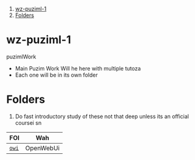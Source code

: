 1. [wz-puziml-1](#wz-puziml-1)
2. [Folders](#folders)

# wz-puziml-1

puzimlWork

- Main Puzim Work Will he here with multiple tutoza
- Each one will be in its own folder

# Folders

1. Do fast introductory study of these not that deep unless its an official coursei sn

| FOl             | Wah       |
| --------------- | --------- |
| [`owi`](./owi/) | OpenWebUi |

